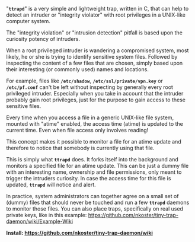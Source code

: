 "**`ttrapd`**"  is a very simple and lightweight trap, written in C, that can help to detect an intruder or "integrity violator" with root privileges in a UNIX-like computer system.

The "integrity violation" or "intrusion detection" pitfall is based upon the curiosity potency of intruders.

When a root privileged intruder is wandering a compromised system, most likely, he or she is trying to identify
sensitive system files. Followed by inspecting the content of a few files that are chosen, simply based upon their
interesting (or commonly used) names and locations.

For example, files like **`/etc/shadow`**, **`/etc/ssl/private/vpn.key`** or **`/etc/pf.conf`** can't be left without inspecting by generally every root privileged intruder. Especially when you take in account that the intruder probably gain root privileges, just for the purpose to gain access to these sensitive files.

Every time when you access a file in a generic UNIX-like file system, mounted with "atime" enabled, the access time
(atime) is updated to the current time. Even when file access only involves reading!

This concept makes it possible to monitor a file for an atime update and therefore to notice that somebody is currently using that file.

This is simply what **`ttrapd`** does. It forks itself into the background and monitors a specified file for an atime update. This can be just a dummy file with an interesting name, ownership and file permissions, only meant to trigger the intruders curiosity. In case the access time for this file is updated, **`ttrapd`** will notice and alert.

In practice, system administrators can together agree on a small set of (dummy) files that should never be touched and
run a few **`ttrapd`** daemons to monitor those files. You can also place traps, specifically on real used private keys, like in this example: https://github.com/nkoster/tiny-trap-daemon/wiki/Example-Wiki

 **Install: https://github.com/nkoster/tiny-trap-daemon/wiki**
